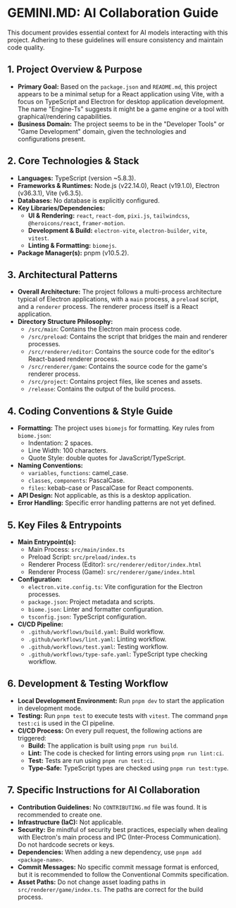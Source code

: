 # GEMINI.MD: AI Collaboration Guide

This document provides essential context for AI models interacting with this project. Adhering to these guidelines will ensure consistency and maintain code quality.

## 1. Project Overview & Purpose

* **Primary Goal:** Based on the `package.json` and `README.md`, this project appears to be a minimal setup for a React application using Vite, with a focus on TypeScript and Electron for desktop application development. The name "Engine-Ts" suggests it might be a game engine or a tool with graphical/rendering capabilities.
* **Business Domain:** The project seems to be in the "Developer Tools" or "Game Development" domain, given the technologies and configurations present.

## 2. Core Technologies & Stack

* **Languages:** TypeScript (version ~5.8.3).
* **Frameworks & Runtimes:** Node.js (v22.14.0), React (v19.1.0), Electron (v36.3.1), Vite (v6.3.5).
* **Databases:** No database is explicitly configured.
* **Key Libraries/Dependencies:**
    - **UI & Rendering:** `react`, `react-dom`, `pixi.js`, `tailwindcss`, `@heroicons/react`, `framer-motion`.
    - **Development & Build:** `electron-vite`, `electron-builder`, `vite`, `vitest`.
    - **Linting & Formatting:** `biomejs`.
* **Package Manager(s):** pnpm (v10.5.2).

## 3. Architectural Patterns

* **Overall Architecture:** The project follows a multi-process architecture typical of Electron applications, with a `main` process, a `preload` script, and a `renderer` process. The renderer process itself is a React application.
* **Directory Structure Philosophy:**
    * `/src/main`: Contains the Electron main process code.
    * `/src/preload`: Contains the script that bridges the main and renderer processes.
    * `/src/renderer/editor`: Contains the source code for the editor's React-based renderer process.
    * `/src/renderer/game`: Contains the source code for the game's renderer process.
    * `/src/project`: Contains project files, like scenes and assets.
    * `/release`: Contains the output of the build process.

## 4. Coding Conventions & Style Guide

* **Formatting:** The project uses `biomejs` for formatting. Key rules from `biome.json`:
    - Indentation: 2 spaces.
    - Line Width: 100 characters.
    - Quote Style: double quotes for JavaScript/TypeScript.
* **Naming Conventions:**
    - `variables`, `functions`: camel_case.
    - `classes`, `components`: PascalCase.
    - `files`: kebab-case or PascalCase for React components.
* **API Design:** Not applicable, as this is a desktop application.
* **Error Handling:** Specific error handling patterns are not yet defined.

## 5. Key Files & Entrypoints

* **Main Entrypoint(s):**
    - Main Process: `src/main/index.ts`
    - Preload Script: `src/preload/index.ts`
    - Renderer Process (Editor): `src/renderer/editor/index.html`
    - Renderer Process (Game): `src/renderer/game/index.html`
* **Configuration:**
    - `electron.vite.config.ts`: Vite configuration for the Electron processes.
    - `package.json`: Project metadata and scripts.
    * `biome.json`: Linter and formatter configuration.
    * `tsconfig.json`: TypeScript configuration.
* **CI/CD Pipeline:**
    - `.github/workflows/build.yaml`: Build workflow.
    - `.github/workflows/lint.yaml`: Linting workflow.
    - `.github/workflows/test.yaml`: Testing workflow.
    - `.github/workflows/type-safe.yaml`: TypeScript type checking workflow.

## 6. Development & Testing Workflow

* **Local Development Environment:** Run `pnpm dev` to start the application in development mode.
* **Testing:** Run `pnpm test` to execute tests with `vitest`. The command `pnpm test:ci` is used in the CI pipeline.
* **CI/CD Process:** On every pull request, the following actions are triggered:
    - **Build:** The application is built using `pnpm run build`.
    - **Lint:** The code is checked for linting errors using `pnpm run lint:ci`.
    - **Test:** Tests are run using `pnpm run test:ci`.
    - **Type-Safe:** TypeScript types are checked using `pnpm run test:type`.

## 7. Specific Instructions for AI Collaboration

* **Contribution Guidelines:** No `CONTRIBUTING.md` file was found. It is recommended to create one.
* **Infrastructure (IaC):** Not applicable.
* **Security:** Be mindful of security best practices, especially when dealing with Electron's main process and IPC (Inter-Process Communication). Do not hardcode secrets or keys.
* **Dependencies:** When adding a new dependency, use `pnpm add <package-name>`.
* **Commit Messages:** No specific commit message format is enforced, but it is recommended to follow the Conventional Commits specification.
* **Asset Paths:** Do not change asset loading paths in `src/renderer/game/index.ts`. The paths are correct for the build process.
